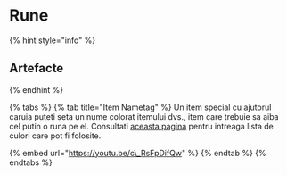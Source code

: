# Rune

{% hint style="info" %}
## **Artefacte**
{% endhint %}

{% tabs %}
{% tab title="Item Nametag" %}
Un item special cu ajutorul caruia puteti seta un nume colorat itemului dvs., item care trebuie sa aiba cel putin o runa pe el. Consultati [aceasta pagina](https://wiki.royalsaga.net/tutoriale-resurse/coduri-pentru-culori) pentru intreaga lista de culori care pot fi folosite.

{% embed url="https://youtu.be/c\_RsFpDifQw" %}
{% endtab %}
{% endtabs %}





